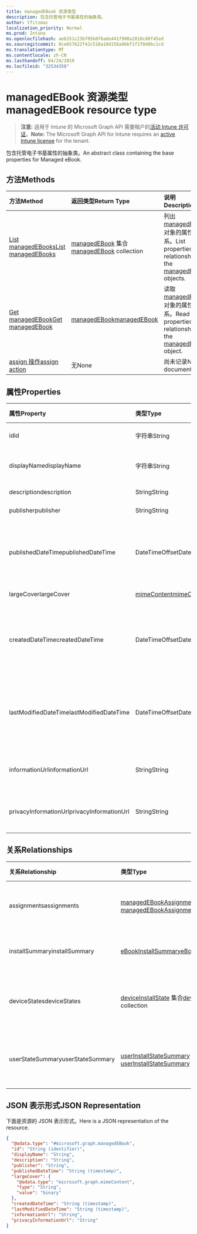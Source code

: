 ```yaml
---
title: managedEBook 资源类型
description: 包含托管电子书基属性的抽象类。
author: tfitzmac
localization_priority: Normal
ms.prod: Intune
ms.openlocfilehash: ae6151c23bf05b076ade441f908a2810c80f45ed
ms.sourcegitcommit: 0ce657622f42c510a104156a96bf1f1f040bc1cd
ms.translationtype: MT
ms.contentlocale: zh-CN
ms.lasthandoff: 04/24/2019
ms.locfileid: "32534358"
---
```

# <a name="managedebook-resource-type"></a><span data-ttu-id="f868e-103">managedEBook 资源类型</span><span class="sxs-lookup"><span data-stu-id="f868e-103">managedEBook resource type</span></span>

> <span data-ttu-id="f868e-104">**注意:** 适用于 Intune 的 Microsoft Graph API 需要租户的[活动 Intune 许可证](https://go.microsoft.com/fwlink/?linkid=839381)。</span><span class="sxs-lookup"><span data-stu-id="f868e-104">**Note:** The Microsoft Graph API for Intune requires an [active Intune license](https://go.microsoft.com/fwlink/?linkid=839381) for the tenant.</span></span>

<span data-ttu-id="f868e-105">包含托管电子书基属性的抽象类。</span><span class="sxs-lookup"><span data-stu-id="f868e-105">An abstract class containing the base properties for Managed eBook.</span></span>

## <a name="methods"></a><span data-ttu-id="f868e-106">方法</span><span class="sxs-lookup"><span data-stu-id="f868e-106">Methods</span></span>
|<span data-ttu-id="f868e-107">方法</span><span class="sxs-lookup"><span data-stu-id="f868e-107">Method</span></span>|<span data-ttu-id="f868e-108">返回类型</span><span class="sxs-lookup"><span data-stu-id="f868e-108">Return Type</span></span>|<span data-ttu-id="f868e-109">说明</span><span class="sxs-lookup"><span data-stu-id="f868e-109">Description</span></span>|
|:---|:---|:---|
|[<span data-ttu-id="f868e-110">List managedEBooks</span><span class="sxs-lookup"><span data-stu-id="f868e-110">List managedEBooks</span></span>](../api/intune-books-managedebook-list.md)|<span data-ttu-id="f868e-111">[managedEBook](../resources/intune-books-managedebook.md) 集合</span><span class="sxs-lookup"><span data-stu-id="f868e-111">[managedEBook](../resources/intune-books-managedebook.md) collection</span></span>|<span data-ttu-id="f868e-112">列出 [managedEBook](../resources/intune-books-managedebook.md) 对象的属性和关系。</span><span class="sxs-lookup"><span data-stu-id="f868e-112">List properties and relationships of the [managedEBook](../resources/intune-books-managedebook.md) objects.</span></span>|
|[<span data-ttu-id="f868e-113">Get managedEBook</span><span class="sxs-lookup"><span data-stu-id="f868e-113">Get managedEBook</span></span>](../api/intune-books-managedebook-get.md)|[<span data-ttu-id="f868e-114">managedEBook</span><span class="sxs-lookup"><span data-stu-id="f868e-114">managedEBook</span></span>](../resources/intune-books-managedebook.md)|<span data-ttu-id="f868e-115">读取 [managedEBook](../resources/intune-books-managedebook.md) 对象的属性和关系。</span><span class="sxs-lookup"><span data-stu-id="f868e-115">Read properties and relationships of the [managedEBook](../resources/intune-books-managedebook.md) object.</span></span>|
|[<span data-ttu-id="f868e-116">assign 操作</span><span class="sxs-lookup"><span data-stu-id="f868e-116">assign action</span></span>](../api/intune-books-managedebook-assign.md)|<span data-ttu-id="f868e-117">无</span><span class="sxs-lookup"><span data-stu-id="f868e-117">None</span></span>|<span data-ttu-id="f868e-118">尚未记录</span><span class="sxs-lookup"><span data-stu-id="f868e-118">Not yet documented</span></span>|

## <a name="properties"></a><span data-ttu-id="f868e-119">属性</span><span class="sxs-lookup"><span data-stu-id="f868e-119">Properties</span></span>
|<span data-ttu-id="f868e-120">属性</span><span class="sxs-lookup"><span data-stu-id="f868e-120">Property</span></span>|<span data-ttu-id="f868e-121">类型</span><span class="sxs-lookup"><span data-stu-id="f868e-121">Type</span></span>|<span data-ttu-id="f868e-122">说明</span><span class="sxs-lookup"><span data-stu-id="f868e-122">Description</span></span>|
|:---|:---|:---|
|<span data-ttu-id="f868e-123">id</span><span class="sxs-lookup"><span data-stu-id="f868e-123">id</span></span>|<span data-ttu-id="f868e-124">字符串</span><span class="sxs-lookup"><span data-stu-id="f868e-124">String</span></span>|<span data-ttu-id="f868e-125">实体的键。</span><span class="sxs-lookup"><span data-stu-id="f868e-125">Key of the entity.</span></span>|
|<span data-ttu-id="f868e-126">displayName</span><span class="sxs-lookup"><span data-stu-id="f868e-126">displayName</span></span>|<span data-ttu-id="f868e-127">字符串</span><span class="sxs-lookup"><span data-stu-id="f868e-127">String</span></span>|<span data-ttu-id="f868e-128">电子书的名称。</span><span class="sxs-lookup"><span data-stu-id="f868e-128">Name of the eBook.</span></span>|
|<span data-ttu-id="f868e-129">description</span><span class="sxs-lookup"><span data-stu-id="f868e-129">description</span></span>|<span data-ttu-id="f868e-130">String</span><span class="sxs-lookup"><span data-stu-id="f868e-130">String</span></span>|<span data-ttu-id="f868e-131">说明。</span><span class="sxs-lookup"><span data-stu-id="f868e-131">Description.</span></span>|
|<span data-ttu-id="f868e-132">publisher</span><span class="sxs-lookup"><span data-stu-id="f868e-132">publisher</span></span>|<span data-ttu-id="f868e-133">String</span><span class="sxs-lookup"><span data-stu-id="f868e-133">String</span></span>|<span data-ttu-id="f868e-134">发布者。</span><span class="sxs-lookup"><span data-stu-id="f868e-134">Publisher.</span></span>|
|<span data-ttu-id="f868e-135">publishedDateTime</span><span class="sxs-lookup"><span data-stu-id="f868e-135">publishedDateTime</span></span>|<span data-ttu-id="f868e-136">DateTimeOffset</span><span class="sxs-lookup"><span data-stu-id="f868e-136">DateTimeOffset</span></span>|<span data-ttu-id="f868e-137">电子书的发布日期和时间。</span><span class="sxs-lookup"><span data-stu-id="f868e-137">The date and time when the eBook was published.</span></span>|
|<span data-ttu-id="f868e-138">largeCover</span><span class="sxs-lookup"><span data-stu-id="f868e-138">largeCover</span></span>|[<span data-ttu-id="f868e-139">mimeContent</span><span class="sxs-lookup"><span data-stu-id="f868e-139">mimeContent</span></span>](../resources/intune-shared-mimecontent.md)|<span data-ttu-id="f868e-140">书籍封面。</span><span class="sxs-lookup"><span data-stu-id="f868e-140">Book cover.</span></span>|
|<span data-ttu-id="f868e-141">createdDateTime</span><span class="sxs-lookup"><span data-stu-id="f868e-141">createdDateTime</span></span>|<span data-ttu-id="f868e-142">DateTimeOffset</span><span class="sxs-lookup"><span data-stu-id="f868e-142">DateTimeOffset</span></span>|<span data-ttu-id="f868e-143">电子书文件的创建日期和时间。</span><span class="sxs-lookup"><span data-stu-id="f868e-143">The date and time when the eBook file was created.</span></span>|
|<span data-ttu-id="f868e-144">lastModifiedDateTime</span><span class="sxs-lookup"><span data-stu-id="f868e-144">lastModifiedDateTime</span></span>|<span data-ttu-id="f868e-145">DateTimeOffset</span><span class="sxs-lookup"><span data-stu-id="f868e-145">DateTimeOffset</span></span>|<span data-ttu-id="f868e-146">上次修改电子书的日期和时间。</span><span class="sxs-lookup"><span data-stu-id="f868e-146">The date and time when the eBook was last modified.</span></span>|
|<span data-ttu-id="f868e-147">informationUrl</span><span class="sxs-lookup"><span data-stu-id="f868e-147">informationUrl</span></span>|<span data-ttu-id="f868e-148">String</span><span class="sxs-lookup"><span data-stu-id="f868e-148">String</span></span>|<span data-ttu-id="f868e-149">详细信息 Url。</span><span class="sxs-lookup"><span data-stu-id="f868e-149">The more information Url.</span></span>|
|<span data-ttu-id="f868e-150">privacyInformationUrl</span><span class="sxs-lookup"><span data-stu-id="f868e-150">privacyInformationUrl</span></span>|<span data-ttu-id="f868e-151">String</span><span class="sxs-lookup"><span data-stu-id="f868e-151">String</span></span>|<span data-ttu-id="f868e-152">隐私声明 Url。</span><span class="sxs-lookup"><span data-stu-id="f868e-152">The privacy statement Url.</span></span>|

## <a name="relationships"></a><span data-ttu-id="f868e-153">关系</span><span class="sxs-lookup"><span data-stu-id="f868e-153">Relationships</span></span>
|<span data-ttu-id="f868e-154">关系</span><span class="sxs-lookup"><span data-stu-id="f868e-154">Relationship</span></span>|<span data-ttu-id="f868e-155">类型</span><span class="sxs-lookup"><span data-stu-id="f868e-155">Type</span></span>|<span data-ttu-id="f868e-156">说明</span><span class="sxs-lookup"><span data-stu-id="f868e-156">Description</span></span>|
|:---|:---|:---|
|<span data-ttu-id="f868e-157">assignments</span><span class="sxs-lookup"><span data-stu-id="f868e-157">assignments</span></span>|<span data-ttu-id="f868e-158">[managedEBookAssignment](../resources/intune-books-managedebookassignment.md) 集合</span><span class="sxs-lookup"><span data-stu-id="f868e-158">[managedEBookAssignment](../resources/intune-books-managedebookassignment.md) collection</span></span>|<span data-ttu-id="f868e-159">此电子书的分配列表。</span><span class="sxs-lookup"><span data-stu-id="f868e-159">The list of assignments for this eBook.</span></span>|
|<span data-ttu-id="f868e-160">installSummary</span><span class="sxs-lookup"><span data-stu-id="f868e-160">installSummary</span></span>|[<span data-ttu-id="f868e-161">eBookInstallSummary</span><span class="sxs-lookup"><span data-stu-id="f868e-161">eBookInstallSummary</span></span>](../resources/intune-books-ebookinstallsummary.md)|<span data-ttu-id="f868e-162">移动应用安装摘要。</span><span class="sxs-lookup"><span data-stu-id="f868e-162">Mobile App Install Summary.</span></span>|
|<span data-ttu-id="f868e-163">deviceStates</span><span class="sxs-lookup"><span data-stu-id="f868e-163">deviceStates</span></span>|<span data-ttu-id="f868e-164">[deviceInstallState](../resources/intune-books-deviceinstallstate.md) 集合</span><span class="sxs-lookup"><span data-stu-id="f868e-164">[deviceInstallState](../resources/intune-books-deviceinstallstate.md) collection</span></span>|<span data-ttu-id="f868e-165">此电子书的安装状态列表。</span><span class="sxs-lookup"><span data-stu-id="f868e-165">The list of installation states for this eBook.</span></span>|
|<span data-ttu-id="f868e-166">userStateSummary</span><span class="sxs-lookup"><span data-stu-id="f868e-166">userStateSummary</span></span>|<span data-ttu-id="f868e-167">[userInstallStateSummary](../resources/intune-books-userinstallstatesummary.md) 集合</span><span class="sxs-lookup"><span data-stu-id="f868e-167">[userInstallStateSummary](../resources/intune-books-userinstallstatesummary.md) collection</span></span>|<span data-ttu-id="f868e-168">此电子书的安装状态列表。</span><span class="sxs-lookup"><span data-stu-id="f868e-168">The list of installation states for this eBook.</span></span>|

## <a name="json-representation"></a><span data-ttu-id="f868e-169">JSON 表示形式</span><span class="sxs-lookup"><span data-stu-id="f868e-169">JSON Representation</span></span>
<span data-ttu-id="f868e-170">下面是资源的 JSON 表示形式。</span><span class="sxs-lookup"><span data-stu-id="f868e-170">Here is a JSON representation of the resource.</span></span>
<!-- {
  "blockType": "resource",
  "keyProperty": "id",
  "@odata.type": "microsoft.graph.managedEBook"
}
-->
``` json
{
  "@odata.type": "#microsoft.graph.managedEBook",
  "id": "String (identifier)",
  "displayName": "String",
  "description": "String",
  "publisher": "String",
  "publishedDateTime": "String (timestamp)",
  "largeCover": {
    "@odata.type": "microsoft.graph.mimeContent",
    "type": "String",
    "value": "binary"
  },
  "createdDateTime": "String (timestamp)",
  "lastModifiedDateTime": "String (timestamp)",
  "informationUrl": "String",
  "privacyInformationUrl": "String"
}
```



